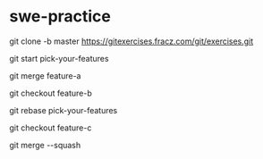 # swe-practice

git clone -b master https://gitexercises.fracz.com/git/exercises.git

git start pick-your-features

git merge feature-a

git checkout feature-b

git rebase pick-your-features

git checkout feature-c

git merge --squash
